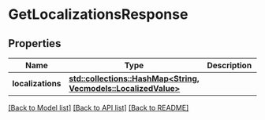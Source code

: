 # GetLocalizationsResponse

## Properties

Name | Type | Description | Notes
------------ | ------------- | ------------- | -------------
**localizations** | [**std::collections::HashMap<String, Vec<models::LocalizedValue>>**](Vec.md) |  | 

[[Back to Model list]](../README.md#documentation-for-models) [[Back to API list]](../README.md#documentation-for-api-endpoints) [[Back to README]](../README.md)



